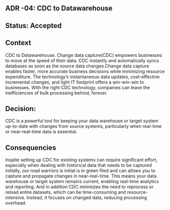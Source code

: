 

## ADR -04: CDC to Datawarehouse
## Status: Accepted
## Context 
CDC to Datawarehouse. Change data capture(CDC) empowers businesses to move at the speed of their data. CDC instantly and automatically syncs databases as soon as the source data changes.Change data capture enables faster, more accurate business decisions while minimizing resource expenditure. The technology’s instantaneous data updates, cost-effective incremental changes, and light IT footprint offers a win-win-win to businesses. With the right CDC technology, companies can leave the inefficiencies of bulk processing behind, forever.
## Decision: 

CDC is a powerful tool for keeping your data warehouse or target system up-to-date with changes from source systems, particularly when real-time or near-real-time data is essential. 

## Consequencies
Inspite setting up CDC for existing systems can require significant effort, especially when dealing with historical data that needs to be captured initially, our road warriors is initial is in green filed and can allows you to capture and propagate changes in near-real-time. This means your data warehouse or target system remains current, enabling real-time analytics and reporting. And in addition CDC minimizes the need to reprocess or reload entire datasets, which can be time-consuming and resource-intensive. Instead, it focuses on changed data, reducing processing overhead.

